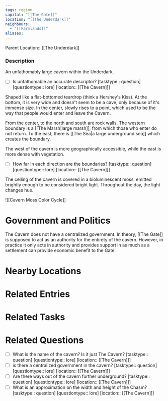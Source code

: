 ```yaml
---
tags: region
capital: "[[The Gate]]"
location: "[[The Underdark]]"
neighbours:
  - "[[Farmlands]]"
aliases: 
---
```


Parent Location:: [[The Underdark]]

### Description

An unfathomably large cavern within the Underdark. 
- [ ] Is unfathomable an accurate descriptor? [tasktype:: question] [questiontype:: lore] [location:: [[The Cavern]]] 

Shaped like a flat-bottomed teardrop (think a Hershey's Kiss). At the bottom, it is very wide and doesn't seem to be a cave, only because of it's immense size. In the center, slowly rises to a point, which used to be the way that people would enter and leave the Cavern.

From the center, to the north and south are rock walls. The western boundary is a [[The Marsh|large marsh]], from which those who enter do not return. To the east, there is [[The Sea|a large underground sea]] which creates the boundary.

The west of the cavern is more geographically accessible, while the east is more dense with vegetation.
- [ ] How far in each direction are the boundaries? [tasktype:: question] [questiontype:: lore] [location:: [[The Cavern]]]


The ceiling of the cavern is covered in a bioluminescent moss, emitted brightly enough to be considered bright light. Throughout the day, the light changes hue.

![[Cavern Moss Color Cycle]]

# Government and Politics

The Cavern does not have a centralized government. In theory, [[The Gate]] is supposed to act as an authority for the entirety of the cavern. However, in practice it only acts in authority and provides support in as much as a settlement can provide economic benefit to the Gate.


# Nearby Locations


# Related Entries


# Related Tasks


# Related Questions

- [ ] What is the name of the cavern? Is it just The Cavern? [tasktype:: question] [questiontype:: lore] [location:: [[The Cavern]]] 
- [ ] is there a centralized government in the cavern? [tasktype:: question] [questiontype:: lore] [location:: [[The Cavern]]] 
- [ ] Are there ways out of the cavern further underground? [tasktype:: question] [questiontype:: lore] [location:: [[The Cavern]]] 
- [ ] What is an approximation on the width and height of the Chasm? [tasktype:: question] [questiontype:: lore] [location:: [[The Cavern]]] 